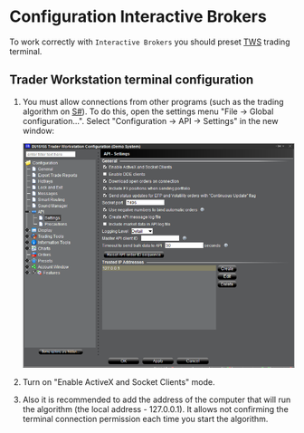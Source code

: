 # Configuration Interactive Brokers

To work correctly with `Interactive Brokers` you should preset [TWS](https://interactivebrokers.com/en/index.php?f=1537) trading terminal. 

## Trader Workstation terminal configuration

1. You must allow connections from other programs (such as the trading algorithm on [S\#](../../../../api.md)). To do this, open the settings menu "File \-\> Global configuration...". Select "Configuration \-\> API \-\> Settings" in the new window:

   ![ib settings](../../../../../images/ib_settings.png)
2. Turn on "Enable ActiveX and Socket Clients" mode.
3. Also it is recommended to add the address of the computer that will run the algorithm (the local address \- 127.0.0.1). It allows not confirming the terminal connection permission each time you start the algorithm.
